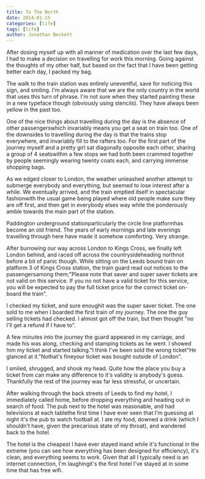 ```yaml
---
title: To The North
date: 2014-01-15
categories: [life]
tags: [life]
author: Jonathan Beckett
---
```


After dosing myself up with all manner of medication over the last few days, I had to make a decision on travelling for work this morning. Going against the thoughts of my other half, but based on the fact that I have been getting better each day, I packed my bag.

The walk to the train station was entirely uneventful, save for noticing this sign, and smiling. I'm always aware that we are the only country in the world that uses this turn of phrase. I'm not sure when they started painting these in a new typeface though (obviously using stencils). They have always been yellow in the past too.

One of the nice things about travelling during the day is the absence of other passengerswhich invariably means you get a seat on train too. One of the downsides to travelling during the day is that the trains stop everywhere, and invariably fill to the rafters too. For the first part of the journey myself and a pretty girl sat diagonally opposite each other, sharing a group of 4 seatswithin a few stops we had both been crammed together by people seemingly wearing twenty coats each, and carrying immense shopping bags.

As we edged closer to London, the weather unleashed another attempt to submerge everybody and everything, but seemed to lose interest after a while. We eventually arrived, and the train emptied itself in spectacular fashionwith the usual game being played where old people make sure they are off first, and then get in everybody elses way while the ponderously amble towards the main part of the station.

Paddington underground stationparticularly the circle line platformhas become an old friend. The years of early mornings and late evenings travelling through here have made it somehow comforting. Very strange.

After burrowing our way across London to Kings Cross, we finally left London behind, and raced off across the countrysideheading northnot before a bit of panic though. While sitting on the Leeds bound train on platform 3 of Kings Cross station, the train guard read out notices to the passengersamong them;"Please note that saver and super saver tickets are not valid on this service. If you no not have a valid ticket for this service, you will be expected to pay the full ticket price for the correct ticket on-board the train".

I checked my ticket, and sure enoughit was the super saver ticket. The one sold to me when I boarded the first train of my journey. The one the guy selling tickets had checked. I almost got off the train, but then thought "no I'll get a refund if I have to".

A few minutes into the journey the guard appeared in my carriage, and made his was along, checking and stamping tickets as he went. I showed him my ticket and started talking."I think I've been sold the wrong ticket"He glanced at it."Nothat's fineyour ticket was bought outside of London".

I smiled, shrugged, and shook my head. Quite how the place you buy a ticket from can make any difference to it's validity is anybody's guess. Thankfully the rest of the journey was far less stressful, or uncertain.

After walking through the back streets of Leeds to find my hotel, I immediately called home, before dropping everything and heading out in search of food. The pub next to the hotel was reasonable, and had televisions at each tablethe first time I have ever seen that I'm guessing at night it's the pub to watch football at. I ate my food, downed a drink (which I shouldn't have, given the precarious state of my throat), and wandered back to the hotel.

The hotel is the cheapest I have ever stayed inand while it's functional in the extreme (you can see how everything has been designed for efficiency), it's clean, and everything seems to work. Given that all I typically need is an internet connection, I'm laughingit's the first hotel I've stayed at in some time that has free wifi.